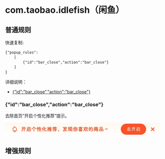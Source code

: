 # com.taobao.idlefish（闲鱼）

## 普通规则

快速复制:
```
{"popup_rules":
    [
        {"id":"bar_close","action":"bar_close"}
    ]
}
```
详细说明：
- [{"id":"bar_close","action":"bar_close"}](#idbar_closeactionbar_close)

### {"id":"bar_close","action":"bar_close"}
去除首页“开启个性化推荐”提示。

![](./assets/bar_close.jpg)

## 增强规则
